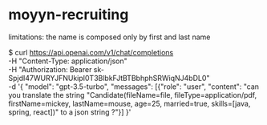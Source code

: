 # moyyn-recruiting

limitations: the name is composed only by first and last name



$ curl https://api.openai.com/v1/chat/completions \
-H "Content-Type: application/json" \
-H "Authorization: Bearer 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" \
-d '{
"model": "gpt-3.5-turbo",
"messages": [{"role": "user", "content": "can you translate the string \"Candidate(fileName=file, fileType=application/pdf, firstName=mickey, lastName=mouse, age=25, married=true, skills=[java, spring, react])\" to a json string ?"}]
}'
